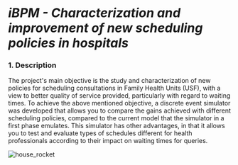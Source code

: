 # <i>iBPM - Characterization and improvement of new scheduling policies in hospitals</i>
### 1. Description
The project's main objective is the study and characterization of new policies for scheduling
consultations in Family Health Units (USF), with a view to better quality of service
provided, particularly with regard to waiting times.
To achieve the above mentioned objective, a discrete event simulator was developed that
allows you to compare the gains achieved with different scheduling policies, compared to the current model
that the simulator in a first phase emulates.
This simulator has other advantages, in that it allows you to test and evaluate types of schedules
different for health professionals according to their impact on waiting times for
queries.

![house_rocket](https://user-images.githubusercontent.com/70095554/134504743-5c4db802-f270-4c53-b19c-e9a84b6b7885.png)







